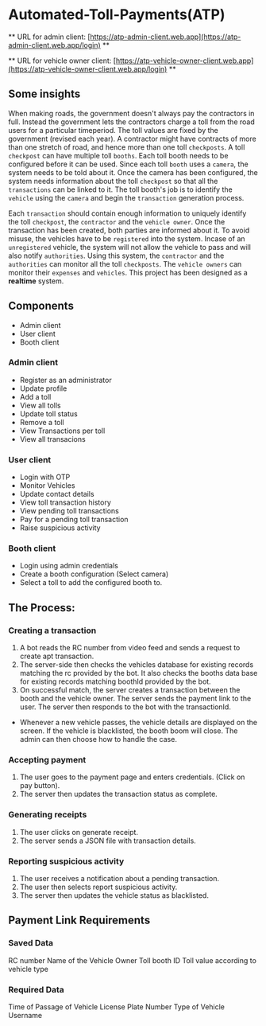 # Automated-Toll-Payments(ATP)

** URL for admin client: [https://atp-admin-client.web.app](https://atp-admin-client.web.app/login) **

** URL for vehicle owner client: [https://atp-vehicle-owner-client.web.app](https://atp-vehicle-owner-client.web.app/login) **

## Some insights

When making roads, the government doesn't always pay the contractors in full. Instead the government lets the contractors charge 
a toll from the road users for a particular timeperiod. The toll values are fixed by the government (revised each year). A contractor might have contracts
of more than one stretch of road, and hence more than one toll `checkposts`. A toll `checkpost` can have multiple toll `booths`. Each toll booth needs to be configured before it can be used. Since each toll `booth` uses a `camera`, the system needs to be told about it. Once the camera has been configured, the system needs information about the toll `checkpost` so that all the `transactions` can be linked to it. 
The toll booth's job is to identify the `vehicle` using the `camera` and begin the `transaction` generation process.

Each `transaction` should contain enough information to uniquely identify the toll `checkpost`, the `contractor` and the `vehicle owner`. Once the transaction has been created, both parties are informed about it. 
To avoid misuse, the vehicles have to be `registered` into the system. Incase of an `unregistered` vehicle, the system will not allow the vehicle to pass and will also notify `authorities`.
Using this system, the `contractor` and the `authorities` can monitor all the toll `checkposts`. The `vehicle owners` can monitor their `expenses` and `vehicles`. This project has been designed as a **realtime** system. 

## Components

- Admin client
- User client
- Booth client

### Admin client

- Register as an administrator
- Update profile
- Add a toll
- View all tolls
- Update toll status
- Remove a toll
- View Transactions per toll
- View all transacions

### User client

- Login with OTP
- Monitor Vehicles
- Update contact details
- View toll transaction history
- View pending toll transactions
- Pay for a pending toll transaction
- Raise suspicious activity

### Booth client

- Login using admin credentials
- Create a booth configuration (Select camera)
- Select a toll to add the configured booth to.

## The Process: 

### Creating a transaction

1. A bot reads the RC number from video feed and sends a request to create apt transaction. 
2. The server-side then checks the vehicles database for existing records matching the rc provided by the bot. It also checks the booths data base for existing records matching boothId provided by the bot.
3. On successful match, the server creates a transaction between the booth and the vehicle owner. The server sends the payment link to the user. The server then responds to the bot with the transactionId.

* Whenever a new vehicle passes, the vehicle details are displayed on the screen. If the vehicle is blacklisted, the booth boom will close. The admin can then choose how to handle the case.

### Accepting payment

1. The user goes to the payment page and enters credentials. (Click on pay button).
2. The server then updates the transaction status as complete.

### Generating receipts

1. The user clicks on generate receipt.
2. The server sends a JSON file with transaction details.

### Reporting suspicious activity

1. The user receives a notification about a pending transaction. 
2. The user then selects report suspicious activity.
3. The server then updates the vehicle status as blacklisted.

                    
## Payment Link Requirements

### Saved Data
RC number
Name of the Vehicle Owner
Toll booth ID
Toll value according to vehicle type
        
### Required Data
Time of Passage of Vehicle
License Plate Number
Type of Vehicle
Username
